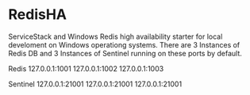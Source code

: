 # RedisHA

ServiceStack and Windows Redis high availability starter for local develoment on Windows operationg systems. There are 3 Instances of Redis DB and 3 Instances of Sentinel running on these ports by default.

Redis
127.0.0.1:1001
127.0.0.1:1002
127.0.0.1:1003

Sentinel
127.0.0.1:21001
127.0.0.1:21001
127.0.0.1:21001

